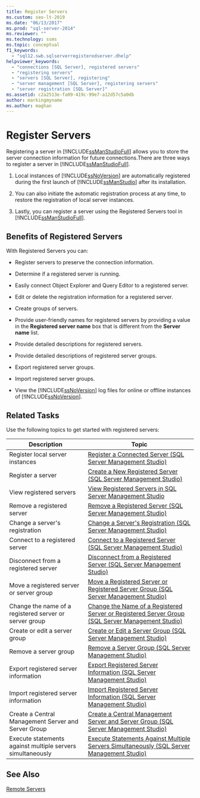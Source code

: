 ```yaml
---
title: Register Servers
ms.custom: seo-lt-2019
ms.date: "06/13/2017"
ms.prod: "sql-server-2014"
ms.reviewer: ""
ms.technology: ssms
ms.topic: conceptual
f1_keywords: 
  - "sql12.swb.sqlserverregisteredserver.dhelp"
helpviewer_keywords: 
  - "connections [SQL Server], registered servers"
  - "registering servers"
  - "servers [SQL Server], registering"
  - "server management [SQL Server], registering servers"
  - "server registration [SQL Server]"
ms.assetid: c2a2513e-fa09-419c-99e7-a12d57c5a0db
author: markingmyname
ms.author: maghan
---
```

# Register Servers
  Registering a server in [!INCLUDE[ssManStudioFull](../../includes/ssmanstudiofull-md.md)] allows you to store the server connection information for future connections.There are three ways to register a server in [!INCLUDE[ssManStudioFull](../../includes/ssmanstudiofull-md.md)].  
  
1.  Local instances of [!INCLUDE[ssNoVersion](../../includes/ssnoversion-md.md)] are automatically registered during the first launch of [!INCLUDE[ssManStudio](../../includes/ssmanstudio-md.md)] after its installation.  
  
2.  You can also initiate the automatic registration process at any time, to restore the registration of local server instances.  
  
3.  Lastly, you can register a server using the Registered Servers tool in [!INCLUDE[ssManStudioFull](../../includes/ssmanstudiofull-md.md)].  
  
## Benefits of Registered Servers  
 With Registered Servers you can:  
  
-   Register servers to preserve the connection information.  
  
-   Determine if a registered server is running.  
  
-   Easily connect Object Explorer and Query Editor to a registered server.  
  
-   Edit or delete the registration information for a registered server.  
  
-   Create groups of servers.  
  
-   Provide user-friendly names for registered servers by providing a value in the **Registered server name** box that is different from the **Server name** list.  
  
-   Provide detailed descriptions for registered servers.  
  
-   Provide detailed descriptions of registered server groups.  
  
-   Export registered server groups.  
  
-   Import registered server groups.  
  
-   View the [!INCLUDE[ssNoVersion](../../includes/ssnoversion-md.md)] log files for online or offline instances of [!INCLUDE[ssNoVersion](../../includes/ssnoversion-md.md)].  
  
## Related Tasks  
 Use the following topics to get started with registered servers:  
  
|**Description**|**Topic**|  
|---------------------|---------------|  
|Register local server instances|[Register a Connected Server &#40;SQL Server Management Studio&#41;](register-a-connected-server-sql-server-management-studio.md)|  
|Register a server|[Create a New Registered Server &#40;SQL Server Management Studio&#41;](create-a-new-registered-server-sql-server-management-studio.md)|  
|View registered servers|[View Registered Servers in SQL Server Management Studio](view-registered-servers-in-sql-server-management-studio.md)|  
|Remove a registered server|[Remove a Registered Server &#40;SQL Server Management Studio&#41;](remove-a-registered-server-sql-server-management-studio.md)|  
|Change a server's registration|[Change a Server's Registration &#40;SQL Server Management Studio&#41;](change-a-server-s-registration-sql-server-management-studio.md)|  
|Connect to a registered server|[Connect to a Registered Server &#40;SQL Server Management Studio&#41;](connect-to-a-registered-server-sql-server-management-studio.md)|  
|Disconnect from a registered server|[Disconnect from a Registered Server &#40;SQL Server Management Studio&#41;](disconnect-from-a-registered-server-sql-server-management-studio.md)|  
|Move a registered server or server group|[Move a Registered Server or Registered Server Group &#40;SQL Server Management Studio&#41;](move-a-registered-server-or-registered-server-group.md)|  
|Change the name of a registered server or server group|[Change the Name of a Registered Server or Registered Server Group &#40;SQL Server Management Studio&#41;](change-the-name-of-registered-server-or-registered-server-group.md)|  
|Create or edit a server group|[Create or Edit a Server Group &#40;SQL Server Management Studio&#41;](create-or-edit-a-server-group-sql-server-management-studio.md)|  
|Remove a server group|[Remove a Server Group &#40;SQL Server Management Studio&#41;](remove-a-server-group-sql-server-management-studio.md)|  
|Export registered server information|[Export Registered Server Information &#40;SQL Server Management Studio&#41;](export-registered-server-information-sql-server-management-studio.md)|  
|Import registered server information|[Import Registered Server Information &#40;SQL Server Management Studio&#41;](import-registered-server-information-sql-server-management-studio.md)|  
|Create a Central Management Server and Server Group|[Create a Central Management Server and Server Group &#40;SQL Server Management Studio&#41;](create-a-central-management-server-and-server-group.md)|  
|Execute statements against multiple servers simultaneously|[Execute Statements Against Multiple Servers Simultaneously &#40;SQL Server Management Studio&#41;](execute-statements-against-multiple-servers-simultaneously.md)|  
  
## See Also  
 [Remote Servers](../../database-engine/configure-windows/remote-servers.md)  
  
  
